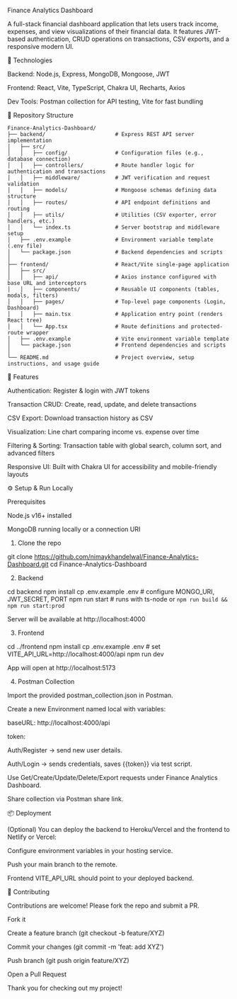 Finance Analytics Dashboard

A full-stack financial dashboard application that lets users track income, expenses, and view visualizations of their financial data. It features JWT-based authentication, CRUD operations on transactions, CSV exports, and a responsive modern UI.

🚀 Technologies

Backend: Node.js, Express, MongoDB, Mongoose, JWT

Frontend: React, Vite, TypeScript, Chakra UI, Recharts, Axios

Dev Tools: Postman collection for API testing, Vite for fast bundling

📂 Repository Structure

```text
Finance-Analytics-Dashboard/
├── backend/                      # Express REST API server implementation
│   ├── src/
│   │   ├── config/               # Configuration files (e.g., database connection)
│   │   ├── controllers/          # Route handler logic for authentication and transactions
│   │   ├── middleware/           # JWT verification and request validation
│   │   ├── models/               # Mongoose schemas defining data structure
│   │   ├── routes/               # API endpoint definitions and routing
│   │   ├── utils/                # Utilities (CSV exporter, error handlers, etc.)
│   │   └── index.ts              # Server bootstrap and middleware setup
│   ├── .env.example              # Environment variable template (.env file)
│   └── package.json              # Backend dependencies and scripts
│
├── frontend/                     # React/Vite single-page application
│   ├── src/
│   │   ├── api/                  # Axios instance configured with base URL and interceptors
│   │   ├── components/           # Reusable UI components (tables, modals, filters)
│   │   ├── pages/                # Top-level page components (Login, Dashboard)
│   │   ├── main.tsx              # Application entry point (renders React tree)
│   │   └── App.tsx               # Route definitions and protected-route wrapper
│   ├── .env.example              # Vite environment variable template
│   └── package.json              # Frontend dependencies and scripts
│
└── README.md                     # Project overview, setup instructions, and usage guide

```


📖 Features

Authentication: Register & login with JWT tokens

Transaction CRU‍D: Create, read, update, and delete transactions

CSV Export: Download transaction history as CSV

Visualization: Line chart comparing income vs. expense over time

Filtering & Sorting: Transaction table with global search, column sort, and advanced filters

Responsive UI: Built with Chakra UI for accessibility and mobile-friendly layouts

⚙️ Setup & Run Locally

Prerequisites

Node.js v16+ installed

MongoDB running locally or a connection URI

1. Clone the repo

git clone https://github.com/nimaykhandelwal/Finance-Analytics-Dashboard.git
cd Finance-Analytics-Dashboard

2. Backend

cd backend
npm install
cp .env.example .env   # configure MONGO_URI, JWT_SECRET, PORT
npm run start           # runs with ts-node or `npm run build && npm run start:prod`

Server will be available at http://localhost:4000

3. Frontend

cd ../frontend
npm install
cp .env.example .env   # set VITE_API_URL=http://localhost:4000/api
npm run dev

App will open at http://localhost:5173

4. Postman Collection

Import the provided postman_collection.json in Postman.

Create a new Environment named local with variables:

baseURL: http://localhost:4000/api

token: 

Auth/Register → send new user details.

Auth/Login → sends credentials, saves {{token}} via test script.

Use Get/Create/Update/Delete/Export requests under Finance Analytics Dashboard.

Share collection via Postman share link.



📦 Deployment

(Optional) You can deploy the backend to Heroku/Vercel and the frontend to Netlify or Vercel:

Configure environment variables in your hosting service.

Push your main branch to the remote.

Frontend VITE_API_URL should point to your deployed backend.

🤝 Contributing

Contributions are welcome! Please fork the repo and submit a PR.

Fork it

Create a feature branch (git checkout -b feature/XYZ)

Commit your changes (git commit -m 'feat: add XYZ')

Push branch (git push origin feature/XYZ)

Open a Pull Request

Thank you for checking out my project!

